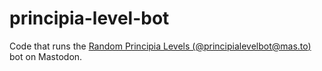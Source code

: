 # principia-level-bot
Code that runs the [Random Principia Levels (@principialevelbot@mas.to)](https://mas.to/@principialevelbot) bot on Mastodon.
